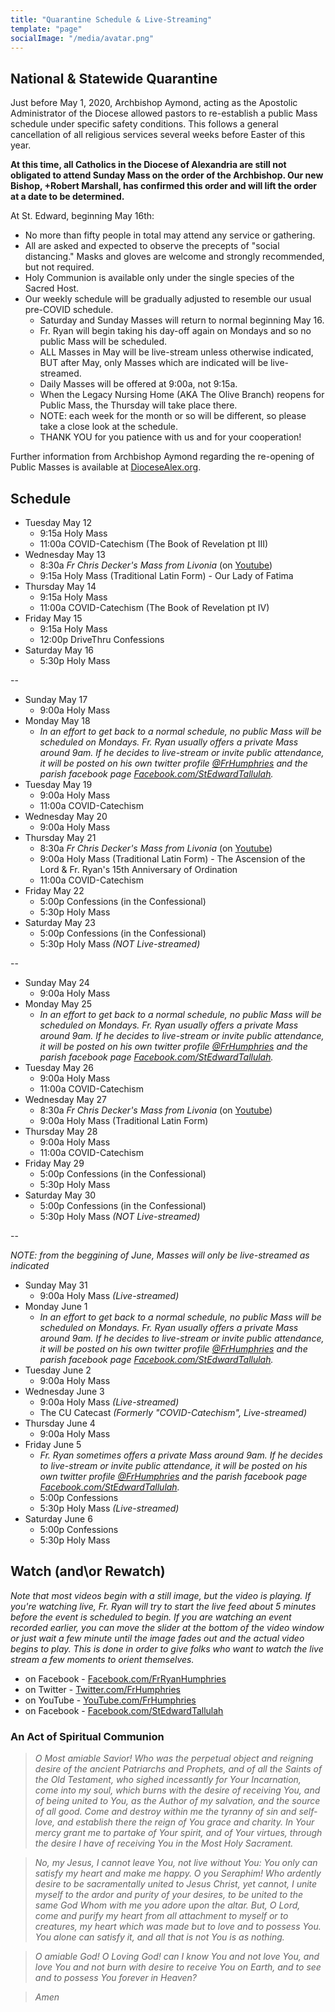 ```yaml
---
title: "Quarantine Schedule & Live-Streaming"
template: "page"
socialImage: "/media/avatar.png"
---
```


## National & Statewide Quarantine

Just before May 1, 2020, Archbishop Aymond, acting as the Apostolic Administrator of the Diocese allowed pastors to re-establish a public Mass schedule under specific safety conditions. This follows a general cancellation of all religious services several weeks before Easter of this year.

**At this time, all Catholics in the Diocese of Alexandria are still not obligated to attend Sunday Mass on the order of the Archbishop. Our new Bishop, +Robert Marshall, has confirmed this order and will lift the order at a date to be determined.**

At St. Edward, beginning May 16th:

- No more than fifty people in total may attend any service or gathering.
- All are asked and expected to observe the precepts of "social distancing." Masks and gloves are welcome and strongly recommended, but not required.
- Holy Communion is available only under the single species of the Sacred Host.
- Our weekly schedule will be gradually adjusted to resemble our usual pre-COVID schedule.
  - Saturday and Sunday Masses will return to normal beginning May 16.
  - Fr. Ryan will begin taking his day-off again on Mondays and so no public Mass will be scheduled.
  - ALL Masses in May will be live-stream unless otherwise indicated, BUT after May, only Masses which are indicated will be live-streamed.
  - Daily Masses will be offered at 9:00a, not 9:15a.
  - When the Legacy Nursing Home (AKA The Olive Branch) reopens for Public Mass, the Thursday will take place there.
  - NOTE: each week for the month or so will be different, so please take a close look at the schedule.
  - THANK YOU for you patience with us and for your cooperation!

Further information from Archbishop Aymond regarding the re-opening of Public Masses is available at [DioceseAlex.org](http://www.diocesealex.org).

## Schedule

- Tuesday May 12
  - 9:15a Holy Mass
  - 11:00a COVID-Catechism (The Book of Revelation pt III)
- Wednesday May 13
  - 8:30a _Fr Chris Decker's Mass from Livonia_ (on [Youtube](https://www.youtube.com/catholicunderground))
  - 9:15a Holy Mass (Traditional Latin Form) - Our Lady of Fatima
- Thursday May 14
  - 9:15a Holy Mass
  - 11:00a COVID-Catechism (The Book of Revelation pt IV)
- Friday May 15
  - 9:15a Holy Mass
  - 12:00p DriveThru Confessions
- Saturday May 16
  - 5:30p Holy Mass

--

- Sunday May 17
  - 9:00a Holy Mass
- Monday May 18
  - _In an effort to get back to a normal schedule, no public Mass will be scheduled on Mondays. Fr. Ryan usually offers a private Mass around 9am. If he decides to live-stream or invite public attendance, it will be posted on his own twitter profile [@FrHumphries](https://www.twitter.com/frhumphries) and the parish facebook page [Facebook.com/StEdwardTallulah](https://www.Facebook.com/StEdwardTallulah)._
- Tuesday May 19
  - 9:00a Holy Mass
  - 11:00a COVID-Catechism
- Wednesday May 20
  - 9:00a Holy Mass
- Thursday May 21
  - 8:30a _Fr Chris Decker's Mass from Livonia_ (on [Youtube](https://www.youtube.com/catholicunderground))
  - 9:00a Holy Mass (Traditional Latin Form) - The Ascension of the Lord & Fr. Ryan's 15th Anniversary of Ordination
  - 11:00a COVID-Catechism
- Friday May 22
  - 5:00p Confessions (in the Confessional)
  - 5:30p Holy Mass
- Saturday May 23
  - 5:00p Confessions (in the Confessional)
  - 5:30p Holy Mass _(NOT Live-streamed)_

--

- Sunday May 24
  - 9:00a Holy Mass
- Monday May 25
  - _In an effort to get back to a normal schedule, no public Mass will be scheduled on Mondays. Fr. Ryan usually offers a private Mass around 9am. If he decides to live-stream or invite public attendance, it will be posted on his own twitter profile [@FrHumphries](https://www.twitter.com/frhumphries) and the parish facebook page [Facebook.com/StEdwardTallulah](https://www.Facebook.com/StEdwardTallulah)._
- Tuesday May 26
  - 9:00a Holy Mass
  - 11:00a COVID-Catechism
- Wednesday May 27
  - 8:30a _Fr Chris Decker's Mass from Livonia_ (on [Youtube](https://www.youtube.com/catholicunderground))
  - 9:00a Holy Mass (Traditional Latin Form)
- Thursday May 28
  - 9:00a Holy Mass
  - 11:00a COVID-Catechism
- Friday May 29
  - 5:00p Confessions (in the Confessional)
  - 5:30p Holy Mass
- Saturday May 30
  - 5:00p Confessions (in the Confessional)
  - 5:30p Holy Mass _(NOT Live-streamed)_

--

_NOTE: from the beggining of June, Masses will only be live-streamed as indicated_

- Sunday May 31
  - 9:00a Holy Mass _(Live-streamed)_
- Monday June 1
  - _In an effort to get back to a normal schedule, no public Mass will be scheduled on Mondays. Fr. Ryan usually offers a private Mass around 9am. If he decides to live-stream or invite public attendance, it will be posted on his own twitter profile [@FrHumphries](https://www.twitter.com/frhumphries) and the parish facebook page [Facebook.com/StEdwardTallulah](https://www.Facebook.com/StEdwardTallulah)._
- Tuesday June 2
  - 9:00a Holy Mass
- Wednesday June 3
  - 9:00a Holy Mass _(Live-streamed)_
  - The CU Catecast _(Formerly "COVID-Catechism", Live-streamed)_
- Thursday June 4
  - 9:00a Holy Mass
- Friday June 5
  - _Fr. Ryan sometimes offers a private Mass around 9am. If he decides to live-stream or invite public attendance, it will be posted on his own twitter profile [@FrHumphries](https://www.twitter.com/frhumphries) and the parish facebook page [Facebook.com/StEdwardTallulah](https://www.Facebook.com/StEdwardTallulah)._
  - 5:00p Confessions
  - 5:30p Holy Mass _(Live-streamed)_
- Saturday June 6
  - 5:00p Confessions
  - 5:30p Holy Mass

<!--
- Sunday
  - 9:00a Holy Mass _(Live-streamed)_
- Monday
  - _No public Mass is scheduled on Mondays. Fr. Ryan usually offers a private Mass around 9am. If he decides to live-stream or invite public attendance, it will be posted on his own twitter @frhumphries or the parish facebook page @StEdwardTallulah. See below for links to those pages._
- Tuesday
  - 9:00a Holy Mass
- Wednesday
  - 9:00a Holy Mass _(Live-streamed)_
  - The CU Catecast _(Formerly "COVID-Catechism", Live-streamed)_
- Thursday
  - 9:00a Holy Mass
- Friday
  - _Fr. Ryan sometimes offers a private Mass around 9am. If he decides to live-stream or invite public attendance, it will be posted on his own twitter @frhumphries or the parish facebook page @StEdwardTallulah. See below for links to those pages._
  - 5:00p Confessions
  - 5:30p Holy Mass _(Live-streamed)_
- Saturday
  - 5:00p Confessions
  - 5:30p Holy Mass
 -->

## Watch (and\or Rewatch)

_Note that most videos begin with a still image, but the video is playing. If you're watching live, Fr. Ryan will try to start the live feed about 5 minutes before the event is scheduled to begin. If you are watching an event recorded earlier, you can move the slider at the bottom of the video window or just wait a few minute until the image fades out and the actual video begins to play. This is done in order to give folks who want to watch the live stream a few moments to orient themselves._

- on Facebook - [Facebook.com/FrRyanHumphries](https://www.Facebook.com/FrRyanHumphries)
- on Twitter - [Twitter.com/FrHumphries](https://www.Twitter.com/FrHumphries)
- on YouTube - [YouTube.com/FrHumphries](https://www.YouTube.com/FrHumphries)
- on Facebook - [Facebook.com/StEdwardTallulah](https://www.Facebook.com/StEdwardTallulah)

### An Act of Spiritual Communion

> _O Most amiable Savior! Who was the perpetual object and reigning desire of the ancient Patriarchs and Prophets, and of all the Saints of the Old Testament, who sighed incessantly for Your Incarnation, come into my soul, which burns with the desire of receiving You, and of being united to You, as the Author of my salvation, and the source of all good. Come and destroy within me the tyranny of sin and self-love, and establish there the reign of You grace and charity. In Your mercy grant me to partake of Your spirit, and of Your virtues, through the desire I have of receiving You in the Most Holy Sacrament._

> _No, my Jesus, I cannot leave You, not live without You: You only can satisfy my heart and make me happy. O you Seraphim! Who ardently desire to be sacramentally united to Jesus Christ, yet cannot, I unite myself to the ardor and purity of your desires, to be united to the same God Whom with me you adore upon the altar. But, O Lord, come and purify my heart from all attachment to myself or to creatures, my heart which was made but to love and to possess You. You alone can satisfy it, and all that is not You is as nothing._

> _O amiable God! O Loving God! can I know You and not love You, and love You and not burn with desire to receive You on Earth, and to see and to possess You forever in Heaven?_

> _Amen_
